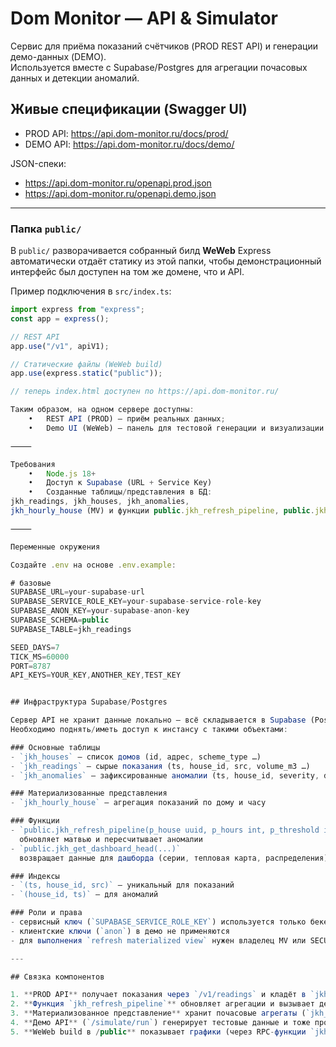 # Dom Monitor — API & Simulator

Сервис для приёма показаний счётчиков (PROD REST API) и генерации демо-данных (DEMO).  
Используется вместе с Supabase/Postgres для агрегации почасовых данных и детекции аномалий.

## Живые спецификации (Swagger UI)

- PROD API: https://api.dom-monitor.ru/docs/prod/
- DEMO API: https://api.dom-monitor.ru/docs/demo/

JSON-спеки:
- https://api.dom-monitor.ru/openapi.prod.json
- https://api.dom-monitor.ru/openapi.demo.json

---

### Папка `public/`

В `public/` разворачивается собранный билд **WeWeb**
Express автоматически отдаёт статику из этой папки, чтобы демонстрационный интерфейс был доступен на том же домене, что и API.  

Пример подключения в `src/index.ts`:

```ts
import express from "express";
const app = express();

// REST API
app.use("/v1", apiV1);

// Статические файлы (WeWeb build)
app.use(express.static("public"));

// теперь index.html доступен по https://api.dom-monitor.ru/

Таким образом, на одном сервере доступны:
	•	REST API (PROD) — приём реальных данных;
	•	Demo UI (WeWeb) — панель для тестовой генерации и визуализации.

⸻

Требования
	•	Node.js 18+
	•	Доступ к Supabase (URL + Service Key)
	•	Созданные таблицы/представления в БД:
jkh_readings, jkh_houses, jkh_anomalies,
jkh_hourly_house (MV) и функции public.jkh_refresh_pipeline, public.jkh_get_dashboard_head.

⸻

Переменные окружения

Создайте .env на основе .env.example:

# базовые
SUPABASE_URL=your-supabase-url
SUPABASE_SERVICE_ROLE_KEY=your-supabase-service-role-key
SUPABASE_ANON_KEY=your-supabase-anon-key
SUPABASE_SCHEMA=public
SUPABASE_TABLE=jkh_readings

SEED_DAYS=7       
TICK_MS=60000     
PORT=8787
API_KEYS=YOUR_KEY,ANOTHER_KEY,TEST_KEY


## Инфраструктура Supabase/Postgres

Сервер API не хранит данные локально — всё складывается в Supabase (Postgres).  
Необходимо поднять/иметь доступ к инстансу с такими объектами:

### Основные таблицы
- `jkh_houses` — список домов (id, адрес, scheme_type …)
- `jkh_readings` — сырые показания (ts, house_id, src, volume_m3 …)
- `jkh_anomalies` — зафиксированные аномалии (ts, house_id, severity, delta_m3, deviation_pct …)

### Материализованные представления
- `jkh_hourly_house` — агрегация показаний по дому и часу

### Функции
- `public.jkh_refresh_pipeline(p_house uuid, p_hours int, p_threshold int)`  
  обновляет матвью и пересчитывает аномалии
- `public.jkh_get_dashboard_head(...)`  
  возвращает данные для дашборда (серии, тепловая карта, распределения)

### Индексы
- `(ts, house_id, src)` — уникальный для показаний
- `(house_id, ts)` — для аномалий

### Роли и права
- сервисный ключ (`SUPABASE_SERVICE_ROLE_KEY`) используется только бекендом
- клиентские ключи (`anon`) в демо не применяются
- для выполнения `refresh materialized view` нужен владелец MV или SECURITY DEFINER на функции

---

## Связка компонентов

1. **PROD API** получает показания через `/v1/readings` и кладёт в `jkh_readings`.
2. **Функция `jkh_refresh_pipeline`** обновляет агрегации и вызывает детекцию аномалий.
3. **Материализованное представление** хранит почасовые агрегаты (`jkh_hourly_house`).
4. **Демо API** (`/simulate/run`) генерирует тестовые данные и тоже прогоняет пайплайн.
5. **WeWeb build в /public** показывает графики (через RPC-функции `jkh_get_dashboard_head`).
